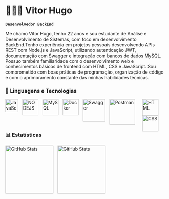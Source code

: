# 👩🏻‍💻 Vitor Hugo 

**`Desenvolvedor BackEnd`**

Me chamo Vitor Hugo, tenho 22 anos e sou estudante de Análise e Desenvolvimento de Sistemas, com foco em desenvolvimento BackEnd.Tenho experiência em projetos pessoais desenvolvendo APIs REST com Node.js e JavaScript, utilizando autenticação JWT, documentação com Swagger e integração com bancos de dados MySQL. Possuo também familiaridade com o desenvolvimento web e conhecimentos básicos de frontend com HTML, CSS e JavaScript. Sou comprometido com boas práticas de programação, organização de código e com o aprimoramento constante das minhas habilidades técnicas.
### 🤖 Linguagens e Tecnologias
          
<img 
    align="left" 
    alt="JavaScript" 
    title="JavaScript"
    width="40px" 
    style="padding-right: 10px;" 
    src="https://cdn.jsdelivr.net/gh/devicons/devicon@latest/icons/javascript/javascript-original.svg" 
/>
<img 
    align="left" 
    alt="NODEJS"
    title="NODEJS" 
    width="50px" 
    style="padding-right: 10px;" 
    src="https://cdn.jsdelivr.net/gh/devicons/devicon@latest/icons/nodejs/nodejs-original-wordmark.svg"   
 />
<img 
    align="left" 
    alt="MySQL"
    title="MySQL" 
    width="50px" 
    style="padding-right: 10px;" 
    src="https://cdn.jsdelivr.net/gh/devicons/devicon@latest/icons/mysql/mysql-original-wordmark.svg" 
/>
<img 
    align="left" 
    alt="Docker"
    title="Docker" 
    width="50px" 
    style="padding-right: 10px;" 
    src="https://cdn.jsdelivr.net/gh/devicons/devicon@latest/icons/docker/docker-original-wordmark.svg"
 />
<img 
    align="left" 
    alt="Swagger"
    title="Swagger" 
    width="70px" 
    style="padding-right: 10px;" 
    src="https://cdn.jsdelivr.net/gh/devicons/devicon@latest/icons/swagger/swagger-original-wordmark.svg"
/>
<img 
    align="left" 
    alt="Postman"
    title="Postman" 
    width="80px" 
    style="padding-right: 20px;" 
    src="https://cdn.jsdelivr.net/gh/devicons/devicon@latest/icons/postman/postman-original-wordmark.svg"
/>
<img 
    align="left" 
    alt="HTML"
    title="HTML" 
    width="50px" 
    style="padding-right: 10px;" 
    src="https://cdn.jsdelivr.net/gh/devicons/devicon@latest/icons/html5/html5-original-wordmark.svg"
 />
 <img 
    align="left" 
    alt="CSS"
    title="CSS" 
    width="50px" 
    style="padding-right: 10px;" 
    src="https://cdn.jsdelivr.net/gh/devicons/devicon@latest/icons/css3/css3-original-wordmark.svg"  
/>

<br/>
<br/>

### 📊 Estatísticas

<p>
  <img 
    align="left" 
    alt="GitHub Stats" 
    height="150" 
    style="padding-right: 10px;" 
    src="https://github-readme-stats.vercel.app/api?username=vitorhmelchor&show_icons=true&theme=github_dark&include_all_commits=true&locale=pt-br"       
  />

<img 
      align="left" 
      alt="GitHub Stats" 
      height="150" 
      src="https://github-readme-stats.vercel.app/api/top-langs/?username=vitorhmelchor&theme=github_dark&layout=compact&custom_title=Tecnologias&langs_count=10" 
  />

</p>
